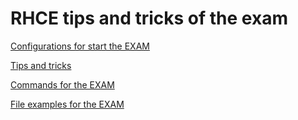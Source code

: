 # RHCE tips and tricks of the exam

[Configurations for start the EXAM](secao1.md)

[Tips and tricks](secao2.md)

[Commands for the EXAM](secao3.md)

[File examples for the EXAM](secao4.md)
